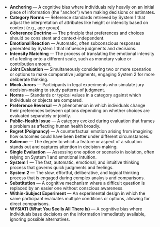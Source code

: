- **Anchoring** — A cognitive bias where individuals rely heavily on an initial piece of information (the "anchor") when making decisions or estimates.  
- **Category Norms** — Reference standards retrieved by System 1 that adjust the interpretation of attributes like height or intensity based on context (e.g., age group).  
- **Coherence Doctrine** — The principle that preferences and choices should be consistent and context-independent.  
- **Emotional Reaction** — Automatic, often subconscious responses generated by System 1 that influence judgments and decisions.  
- **Intensity Matching** — The process of translating the emotional intensity of a feeling onto a different scale, such as monetary value or contribution amount.  
- **Joint Evaluation** — Simultaneously considering two or more scenarios or options to make comparative judgments, engaging System 2 for more deliberate thinking.  
- **Mock Jurors** — Participants in legal experiments who simulate jury decision-making to study patterns of judgment.  
- **Norms** — Standards or typical values in a category against which individuals or objects are compared.  
- **Preference Reversal** — A phenomenon in which individuals change their preferences between options depending on whether choices are evaluated separately or jointly.  
- **Public-Health Issue** — A category evoked during evaluation that frames a problem as affecting human health broadly.  
- **Regret (Poignancy)** — A counterfactual emotion arising from imagining how outcomes could have been better under different circumstances.  
- **Salience** — The degree to which a feature or aspect of a situation stands out and captures attention in decision-making.  
- **Single Evaluation** — Assessing one option or scenario in isolation, often relying on System 1 and emotional intuition.  
- **System 1** — The fast, automatic, emotional, and intuitive thinking process that governs quick judgments and feelings.  
- **System 2** — The slow, effortful, deliberative, and logical thinking process that is engaged during complex analysis and comparisons.  
- **Substitution** — A cognitive mechanism where a difficult question is replaced by an easier one without conscious awareness.  
- **Within-Subject Experiment** — An experimental design in which the same participant evaluates multiple conditions or options, allowing for direct comparisons.  
- **WYSIATI (What You See Is All There Is)** — A cognitive bias where individuals base decisions on the information immediately available, ignoring possible alternatives.
